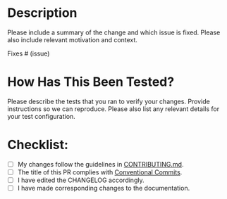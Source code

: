 # Description

Please include a summary of the change and which issue is fixed. Please also include relevant motivation and context.

Fixes # (issue)

# How Has This Been Tested?

Please describe the tests that you ran to verify your changes. Provide instructions so we can reproduce. Please also list any relevant details for your test configuration.

# Checklist:

- [ ] My changes follow the guidelines in [CONTRIBUTING.md](https://github.com/dfinity/icp-sdk-js-core/blob/main/.github/CONTRIBUTING.md).
- [ ] The title of this PR complies with [Conventional Commits](https://www.conventionalcommits.org/en/v1.0.0/).
- [ ] I have edited the CHANGELOG accordingly.
- [ ] I have made corresponding changes to the documentation.
